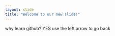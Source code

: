 ```yaml
---
layout: slide
title: "Welcome to our new slide!"
---
```

why learn github? YES
use the left arrow to go back
